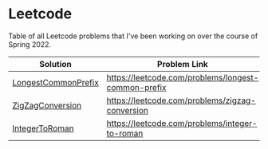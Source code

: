 # Leetcode
Table of all Leetcode problems that I've been working on over the course of Spring 2022.

| Solution                                       | Problem Link                                             |
|------------------------------------------------|----------------------------------------------------------|
| [LongestCommonPrefix](LongestCommonPrefix.cpp) | https://leetcode.com/problems/longest-common-prefix      |
| [ZigZagConversion](ZigZagConversion.cpp)       | https://leetcode.com/problems/zigzag-conversion          |
| [IntegerToRoman](IntegerToRoman.cpp)           | https://leetcode.com/problems/integer-to-roman           |
